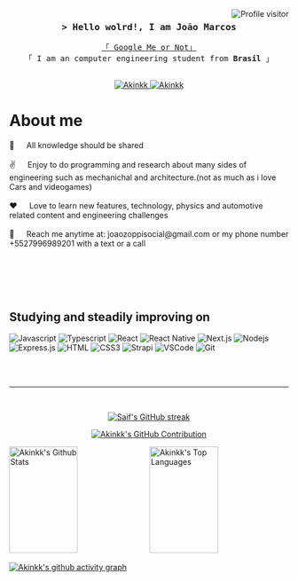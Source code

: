<!--
<h2 align="center">
  Welcome my Profile!
  <img src="https://media.giphy.com/media/hvRJCLFzcasrR4ia7z/giphy.gif" width="28">
</h2>
-->

<!--
<p align="center">
  <a href="https://github.com/Akinkk"><img src="https://readme-typing-svg.herokuapp.com/?lines=Self%20Taught%20Programmer;Front%20End%20Developer;1.5%2B%20years%20of%20coding%20experience;Always%20learning%20new%20things&center=true&width=380&height=45"></a>
</p>

 -->

<a href="https://komarev.com/ghpvc/?username=Akinkk">
  <img align="right" src="https://komarev.com/ghpvc/?username=Akinkk&label=Visitors&color=0e75b6&style=flat" alt="Profile visitor" />
</a>




<!-- Intro  -->
<h3 align="center">
        <samp>&gt; Hello wolrd!, I am João Marcos</samp>
</h3>


<p align="center"> 
  <samp>
    <a href="https://www.google.com/search?q=jo%C3%A3o+Marcos+Maia+Zoppi">「 Google Me or Not」</a>
    <br>
    「 I am an computer engineering student from <b>Brasil</b> 」
    <br>
    <br>
  </samp>
</p>

<p align="center">
 <a href="https://linkedin.com/in/joão-marcos-maia-zoppi-26048b282" target="_blank">
  <img src="https://img.shields.io/badge/LinkedIn-0077B5?style=for-the-badge&logo=linkedin&logoColor=white" alt="Akinkk"/>
 </a>
 <!-- 
 <a href="https://twitter.com/Akinkk_dev" target="_blank">
  <img src="https://img.shields.io/badge/Twitter-1DA1F2?style=for-the-badge&logo=twitter&logoColor=white" />
 </a> -->
 <a href="https://instagram.com/joao_zoppi" target="_blank">
  <img src="https://img.shields.io/badge/Instagram-fe4164?style=for-the-badge&logo=instagram&logoColor=white" alt="Akinkk" />
 </a> 
  <!--
 <a href="https://facebook.com/Akinkk.world" target="_blank">
  <img src="https://img.shields.io/badge/Facebook-20BEFF?&style=for-the-badge&logo=facebook&logoColor=white" alt="Akinkk"  />
  </a> 
</p>
<br /> -->

<!-- About Section -->
 # About me
 
<p>
<!-- <img align="right" width="350" src="/assets/programmer.gif" alt="Coding gif" /> -->
📖 &emsp; All knowledge should be shared <br/><br/>
✌️  &emsp; Enjoy to do programming and research about many sides of engineering such as mechanichal and architecture.(not as much as i love Cars and videogames) <br/><br/>
❤️ &emsp; Love to learn new features, technology, physics and automotive related content and engineering challenges <br/><br/>
📧 &emsp; Reach me anytime at: joaozoppisocial@gmail.com or my phone number +5527996989201 with a text or a call <br/><br/>
  <!-- 💬 &emsp; Ask me about anything [](issues link) -->

</p>

<br/>
<br/>
<br/>

## Studying and steadily improving on 

![Javascript](https://img.shields.io/badge/Javascript-F0DB4F?style=for-the-badge&labelColor=black&logo=javascript&logoColor=F0DB4F)
![Typescript](https://img.shields.io/badge/Typescript-007acc?style=for-the-badge&labelColor=black&logo=typescript&logoColor=007acc)
![React](https://img.shields.io/badge/-React-61DBFB?style=for-the-badge&labelColor=black&logo=react&logoColor=61DBFB)
![React Native](https://img.shields.io/badge/React_Native-20232A?style=for-the-badge&logo=react&logoColor=61DAFB)
![Next.js](https://img.shields.io/badge/next.js-000000?style=for-the-badge&logo=nextdotjs&logoColor=white)
![Nodejs](https://img.shields.io/badge/Nodejs-3C873A?style=for-the-badge&labelColor=black&logo=node.js&logoColor=3C873A)
![Express.js](https://img.shields.io/badge/Express.js-000000?style=for-the-badge&logo=express&logoColor=white)
![HTML](https://img.shields.io/badge/HTML5-E34F26?style=for-the-badge&logo=html5&logoColor=white)
![CSS3](https://img.shields.io/badge/CSS3-1572B6?style=for-the-badge&logo=css3&logoColor=white)
![Strapi](https://img.shields.io/badge/strapi-2E7EEA?style=for-the-badge&logo=strapi&logoColor=white)
![VSCode](https://img.shields.io/badge/Visual_Studio-0078d7?style=for-the-badge&logo=visual%20studio&logoColor=white)
![Git](https://img.shields.io/badge/Git-F05032?style=for-the-badge&logo=git&logoColor=white)
<!--    ![Markdown](https://img.shields.io/badge/Markdown-000000?style=for-the-badge&logo=markdown&logoColor=white) -->
<!--    ![Redux](https://img.shields.io/badge/Redux-593D88?style=for-the-badge&logo=redux&logoColor=white) -->
<!--    ![React Query](https://img.shields.io/badge/-React_Query-FF4154?style=for-the-badge&logo=react%20query&logoColor=white) -->
<!--    ![SASS Badge](https://img.shields.io/badge/Sass-CC6699?style=for-the-badge&logo=sass&logoColor=white) -->
<!--    ![Ant-Design](https://img.shields.io/badge/AntDesign-0170FE?style=for-the-badge&logo=antdesign&logoColor=white) -->
<!--    ![Tailwind](https://img.shields.io/badge/Tailwind_CSS-092749?style=for-the-badge&logo=tailwindcss&logoColor=06B6D4&labelColor=000000) -->
<!--    ![Bootstrap](https://img.shields.io/badge/Bootstrap-563D7C?style=for-the-badge&logo=bootstrap&logoColor=white) -->
<!--    ![MongoDB](https://img.shields.io/badge/MongoDB-4EA94B?style=for-the-badge&logo=mongodb&logoColor=white)-->
<br/>

<!--## Top Open Source -
[![Web Projects](https://github-readme-stats.vercel.app/api/pin/?username=Akinkk&repo=web-projects&border_color=7F3FBF&bg_color=0D1117&title_color=C9D1D9&text_color=8B949E&icon_color=7F3FBF)](https://github.com/Akinkk/web-projects)
[![Al Folio](https://github-readme-stats.vercel.app/api/pin/?username=Akinkk&repo=al-folio&border_color=7F3FBF&bg_color=0D1117&title_color=C9D1D9&text_color=8B949E&icon_color=7F3FBF)](https://github.com/Akinkk/al-folio)
[![Al Siam Readme](https://github-readme-stats.vercel.app/api/pin/?username=Akinkk&repo=Akinkk&border_color=7F3FBF&bg_color=0D1117&title_color=C9D1D9&text_color=8B949E&icon_color=7F3FBF)](https://github.com/Akinkk/Akinkk)
[![Al Siam Teminal](https://github-readme-stats.vercel.app/api/pin/?username=Akinkk&repo=Akinkk.github.io&border_color=7F3FBF&bg_color=0D1117&title_color=C9D1D9&text_color=8B949E&icon_color=7F3FBF)](https://github.com/Akinkk/Akinkk.github.io)

<p align="left">
  <a href="https://github.com/Akinkk?tab=repositories" target="_blank"><img alt="All Repositories" title="All Repositories" src="https://img.shields.io/badge/-All%20Repos-2962FF?style=for-the-badge&logo=koding&logoColor=white"/></a>
</p>  -->


<br/>
<hr/>
<br/>
<!-- https://github-readme-streak-stats.herokuapp.com?user=Akinkk&theme=dark
<p align="center">
  <a href="https://github.com/Akinkk">
    <img src="https://github-readme-streak-stats.herokuapp.com?user=Akinkk&theme=dark" />
  </a>
</p> -->





<p align="center">
  <a href="https://github.com/Akinkk">
    <img src="https://github-readme-streak-stats.herokuapp.com/?user=Akinkk&theme=radical&border=7F3FBF&background=0D1117" alt="Saif's GitHub streak"/>
  </a>
</p>

<p align="center">
  <a href="https://github.com/Akinkk">
    <img src="https://github-profile-summary-cards.vercel.app/api/cards/profile-details?username=Akinkk&theme=dark" alt="Akinkk's GitHub Contribution"/>
  </a>
</p>

<a> 
    <a href="https://github.com/Akinkk"><img alt="Akinkk's Github Stats" src="https://denvercoder1-github-readme-stats.vercel.app/api?username=Akinkk&show_icons=true&count_private=true&theme=react&border_color=7F3FBF&bg_color=0D1117&title_color=F85D7F&icon_color=F8D866" height="192px" width="49.5%"/></a>
  <a href="https://github.com/Akinkk"><img alt="Akinkk's Top Languages" src="https://denvercoder1-github-readme-stats.vercel.app/api/top-langs/?username=Akinkk&langs_count=8&layout=compact&theme=react&border_color=7F3FBF&bg_color=0D1117&title_color=F85D7F&icon_color=F8D866" height="192px" width="49.5%"/></a>
  <br/>
</a>


[![Akinkk's github activity graph](https://github-readme-activity-graph.vercel.app/graph?username=Akinkk&bg_color=000000&color=ffffff&line=ff0000&point=000000&area=true&hide_border=true)](https://github.com/ashutosh00710/github-readme-activity-graph)
